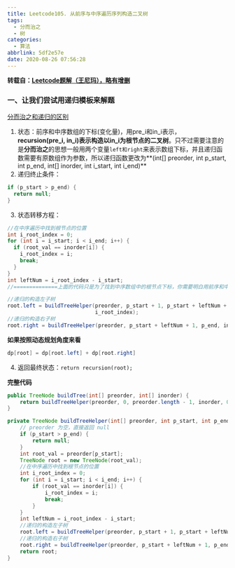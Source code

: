 ```yaml
---
title: Leetcode105. 从前序与中序遍历序列构造二叉树
tags:
  - 分而治之
  - 树
categories:
  - 算法
abbrlink: 5df2e57e
date: 2020-08-26 07:56:28
---
```


**转载自：[Leetcode题解（王尼玛），略有增删](https://leetcode-cn.com/problems/construct-binary-tree-from-preorder-and-inorder-traversal/solution/dong-hua-yan-shi-105-cong-qian-xu-yu-zhong-xu-bian/)**

<!-- more -->

### 一、让我们尝试用递归模板来解题

[分而治之和递归的区别](./分而治之和递归的区别.md)

1. 状态：前序和中序数组的下标(变化量)，用pre_i和in_i表示，**recursion(pre_i, in_i)表示构造以in_i为根节点的二叉树**。只不过需要注意的是**分而治之**的思想一般用两个变量`left和right`来表示数组下标，并且递归函数需要有原数组作为参数，所以递归函数更改为**(int[] preorder, int p_start, int p_end, int[] inorder, int i_start, int i_end)**
2. 递归终止条件：

```java
if (p_start > p_end) {
  return null;
}
```

3. 状态转移方程：

```java
//在中序遍历中找到根节点的位置
int i_root_index = 0;
for (int i = i_start; i < i_end; i++) {
  if (root_val == inorder[i]) {
    i_root_index = i;
    break;
  }
}
int leftNum = i_root_index - i_start;
//==============上面的代码只是为了找到中序数组中的根节点下标，你需要明白用前序和中序构造二叉树的原理

//递归的构造左子树
root.left = buildTreeHelper(preorder, p_start + 1, p_start + leftNum + 1, inorder, i_start,
                            i_root_index);
//递归的构造右子树
root.right = buildTreeHelper(preorder, p_start + leftNum + 1, p_end, inorder, i_root_index + 1, i_end);
```

**如果按照动态规划角度来看**

```java
dp[root] = dp[root.left] + dp[root.right]
```

4. 返回最终状态：`return recursion(root);`

**完整代码**

```java
public TreeNode buildTree(int[] preorder, int[] inorder) {
    return buildTreeHelper(preorder, 0, preorder.length - 1, inorder, 0, inorder.length - 1);
}

private TreeNode buildTreeHelper(int[] preorder, int p_start, int p_end, int[] inorder, int i_start, int i_end) {
    // preorder 为空，直接返回 null
    if (p_start > p_end) {
        return null;
    }
    int root_val = preorder[p_start];
    TreeNode root = new TreeNode(root_val);
    //在中序遍历中找到根节点的位置
    int i_root_index = 0;
    for (int i = i_start; i < i_end; i++) {
        if (root_val == inorder[i]) {
            i_root_index = i;
            break;
        }
    }
    int leftNum = i_root_index - i_start;
    //递归的构造左子树
    root.left = buildTreeHelper(preorder, p_start + 1, p_start + leftNum + 1, inorder, i_start, i_root_index);
    //递归的构造右子树
    root.right = buildTreeHelper(preorder, p_start + leftNum + 1, p_end, inorder, i_root_index + 1, i_end);
    return root;
}
```

